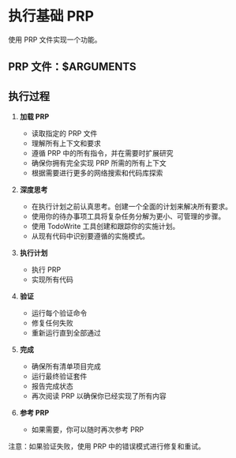 # 执行基础 PRP

使用 PRP 文件实现一个功能。

## PRP 文件：$ARGUMENTS

## 执行过程

1. **加载 PRP**
   - 读取指定的 PRP 文件
   - 理解所有上下文和要求
   - 遵循 PRP 中的所有指令，并在需要时扩展研究
   - 确保你拥有完全实现 PRP 所需的所有上下文
   - 根据需要进行更多的网络搜索和代码库探索

2. **深度思考**
   - 在执行计划之前认真思考。创建一个全面的计划来解决所有要求。
   - 使用你的待办事项工具将复杂任务分解为更小、可管理的步骤。
   - 使用 TodoWrite 工具创建和跟踪你的实施计划。
   - 从现有代码中识别要遵循的实施模式。

3. **执行计划**
   - 执行 PRP
   - 实现所有代码

4. **验证**
   - 运行每个验证命令
   - 修复任何失败
   - 重新运行直到全部通过

5. **完成**
   - 确保所有清单项目完成
   - 运行最终验证套件
   - 报告完成状态
   - 再次阅读 PRP 以确保你已经实现了所有内容

6. **参考 PRP**
   - 如果需要，你可以随时再次参考 PRP

注意：如果验证失败，使用 PRP 中的错误模式进行修复和重试。